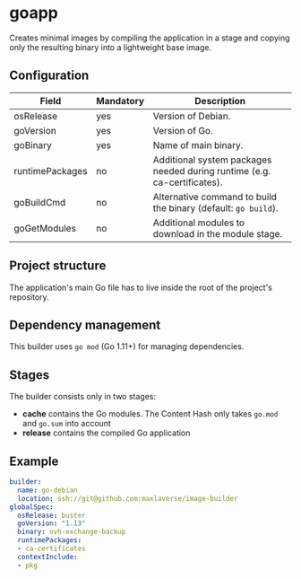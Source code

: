 # goapp
Creates minimal images by compiling the application in a stage and copying only the resulting 
binary into a lightweight base image.


## Configuration
| Field           | Mandatory | Description                                                              |
| --------------- | --------- | ------------------------------------------------------------------------ |
| osRelease       | yes       | Version of Debian.                                                       |
| goVersion       | yes       | Version of Go.                                                           |
| goBinary        | yes       | Name of main binary.                                                     |
| runtimePackages | no        | Additional system packages needed during runtime (e.g. ca-certificates). |
| goBuildCmd      | no        | Alternative command to build the binary (default: `go build`). |
| goGetModules    | no        | Additional modules to download in the module stage. |

## Project structure
The application's main Go file has to live inside the root of the project's repository.

## Dependency management
This builder uses `go mod` (Go 1.11+) for managing dependencies.

## Stages
The builder consists only in two stages:
* **cache** contains the Go modules. The Content Hash only takes `go.mod` and `go.sum` into account
* **release** contains the compiled Go application

## Example

```yaml
builder:
  name: go-debian
  location: ssh://git@github.com:maxlaverse/image-builder
globalSpec:
  osRelease: buster
  goVersion: "1.13"
  binary: ovh-exchange-backup
  runtimePackages:
  - ca-certificates
  contextInclude:
  - pkg
```
